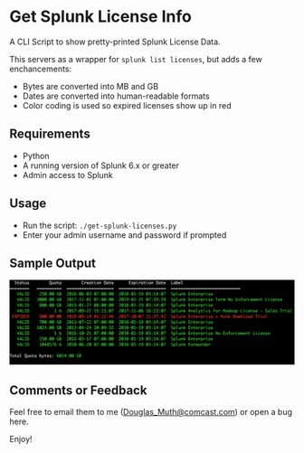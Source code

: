 
# Get Splunk License Info

A CLI Script to show pretty-printed Splunk License Data.

This servers as a wrapper for `splunk list licenses`, but adds a few enchancements:

- Bytes are converted into MB and GB
- Dates are converted into human-readable formats
- Color coding is used so expired licenses show up in red


## Requirements

- Python
- A running version of Splunk 6.x or greater
- Admin access to Splunk


## Usage

- Run the script: `./get-splunk-licenses.py`
- Enter your admin username and password if prompted


## Sample Output

<img src="./img/splunk-license-info.png" />


## Comments or Feedback

Feel free to email them to me (Douglas_Muth@comcast.com) or open a bug here.

Enjoy!


